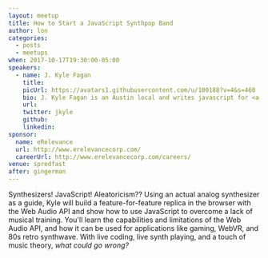 ```yaml
---
layout: meetup
title: How to Start a JavaScript Synthpop Band
author: lon
categories:
  - posts
  - meetups
when: 2017-10-17T19:30:00-05:00
speakers:
  - name: J. Kyle Fagan
    title:
    picUrl: https://avatars1.githubusercontent.com/u/100188?v=4&s=460
    bio: J. Kyle Fagan is an Austin local and writes javascript for <a href="https://www.eduphoria.net">Eduphoria</a>. He's an aspirational artist, aspirational musician, and aspirational cool dad.
    url:
    twitter: jkyle
    github:
    linkedin:
sponsor:
  name: eRelevance
  url: http://www.erelevancecorp.com/
  careerUrl: http://www.erelevancecorp.com/careers/
venue: spredfast
after: gingerman
---
```


Synthesizers! JavaScript! Aleatoricism?? Using an actual analog synthesizer as a guide, Kyle will build a feature-for-feature replica in the browser with the Web Audio API and show how to use JavaScript to overcome a lack of musical training. You'll learn the capabilities and limitations of the Web Audio API, and how it can be used for applications like gaming, WebVR, and 80s retro synthwave. With live coding, live synth playing, and a touch of music theory, <em>what could go wrong?</em>
